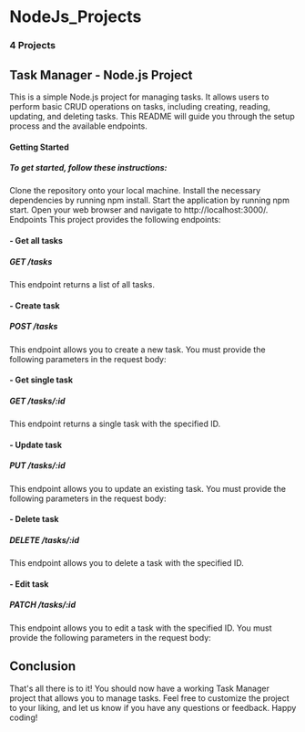 # NodeJs_Projects
### 4 Projects









##  Task Manager - Node.js Project
This is a simple Node.js project for managing tasks. It allows users to perform basic CRUD operations on tasks, including creating, reading, updating, and deleting tasks. This README will guide you through the setup process and the available endpoints.

####  Getting Started
##### To get started, follow these instructions:

Clone the repository onto your local machine.
Install the necessary dependencies by running npm install.
Start the application by running npm start.
Open your web browser and navigate to http://localhost:3000/.
Endpoints
This project provides the following endpoints:

#### - Get all tasks
##### GET /tasks
This endpoint returns a list of all tasks.

#### - Create task
##### POST /tasks
This endpoint allows you to create a new task. You must provide the following parameters in the request body:

#### - Get single task
##### GET /tasks/:id
This endpoint returns a single task with the specified ID.

#### - Update task
##### PUT /tasks/:id
This endpoint allows you to update an existing task. You must provide the following parameters in the request body:

#### - Delete task
##### DELETE /tasks/:id
This endpoint allows you to delete a task with the specified ID.

#### - Edit task
##### PATCH /tasks/:id
This endpoint allows you to edit a task with the specified ID. You must provide the following parameters in the request body:


##  Conclusion
That's all there is to it! You should now have a working Task Manager project that allows you to manage tasks. Feel free to customize the project to your liking, and let us know if you have any questions or feedback. Happy coding!
